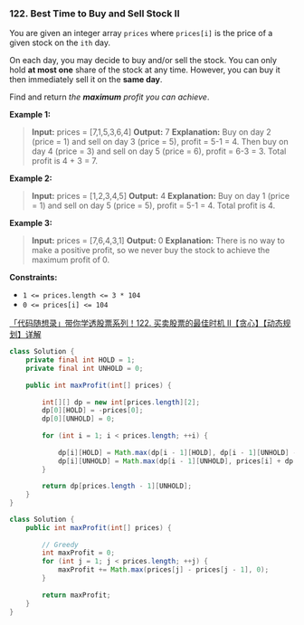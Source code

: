 ### 122. Best Time to Buy and Sell Stock II

You are given an integer array `prices` where `prices[i]` is the price of a given stock on the `ith` day.

On each day, you may decide to buy and/or sell the stock. You can only hold **at most one** share of the stock at any time. However, you can buy it then immediately sell it on the **same day**.

Find and return *the **maximum** profit you can achieve*.

**Example 1:**

> **Input:** prices = [7,1,5,3,6,4]
> **Output:** 7
> **Explanation:** Buy on day 2 (price = 1) and sell on day 3 (price = 5), profit = 5-1 = 4.
> Then buy on day 4 (price = 3) and sell on day 5 (price = 6), profit = 6-3 = 3.
> Total profit is 4 + 3 = 7.

**Example 2:**

> **Input:** prices = [1,2,3,4,5]
> **Output:** 4
> **Explanation:** Buy on day 1 (price = 1) and sell on day 5 (price = 5), profit = 5-1 = 4.
> Total profit is 4.

**Example 3:**

> **Input:** prices = [7,6,4,3,1]
> **Output:** 0
> **Explanation:** There is no way to make a positive profit, so we never buy the stock to achieve the maximum profit of 0.

**Constraints:**

- `1 <= prices.length <= 3 * 104`
- `0 <= prices[i] <= 104`

[「代码随想录」带你学透股票系列！122. 买卖股票的最佳时机 II【贪心】【动态规划】详解](https://leetcode.cn/problems/best-time-to-buy-and-sell-stock-ii/solution/dai-ma-sui-xiang-lu-122-mai-mai-gu-piao-3gqc3/)

```java
class Solution {
    private final int HOLD = 1;
    private final int UNHOLD = 0;
    
    public int maxProfit(int[] prices) {
        
        int[][] dp = new int[prices.length][2];
        dp[0][HOLD] = -prices[0];
        dp[0][UNHOLD] = 0;
        
        for (int i = 1; i < prices.length; ++i) {
            
            dp[i][HOLD] = Math.max(dp[i - 1][HOLD], dp[i - 1][UNHOLD] - prices[i]);
            dp[i][UNHOLD] = Math.max(dp[i - 1][UNHOLD], prices[i] + dp[i - 1][HOLD]);
        }
        
        return dp[prices.length - 1][UNHOLD];
    }
}
```

```java
class Solution {
    public int maxProfit(int[] prices) {
        
        // Greedy
        int maxProfit = 0;
        for (int j = 1; j < prices.length; ++j) {
            maxProfit += Math.max(prices[j] - prices[j - 1], 0);
        }
        
        return maxProfit;
    }
}
```
